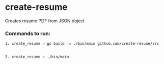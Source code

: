 # create-resume
Creates resume PDF from JSON object

### Commands to run:

```sh
1. create_resume > go build -o ./bin/main github.com/create-resume/src


2. create_resume > ./bin/main
```